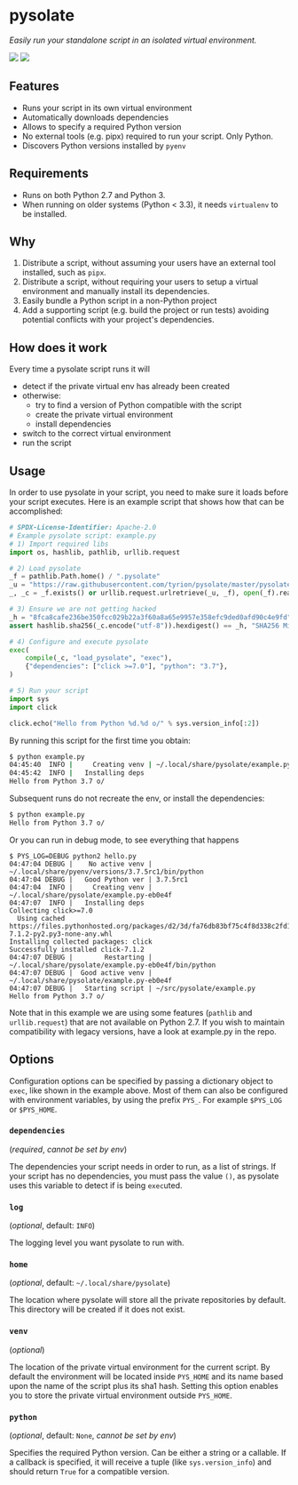 <!--
# SPDX-License-Identifier: CC-BY-SA-4.0
# Copyright 2019 Germano Gabbianelli <git@germano.dev>
-->

# pysolate

*Easily run your standalone script in an isolated virtual environment.*

[![](https://img.shields.io/pypi/v/pysolate.svg)](https://pypi.python.org/pypi/pysolate)
[![](https://reuse.software/badge/reuse-compliant.svg)](https://reuse.software/)

## Features

- Runs your script in its own virtual environment
- Automatically downloads dependencies
- Allows to specify a required Python version
- No external tools (e.g. pipx) required to run your script. Only Python.
- Discovers Python versions installed by `pyenv`

## Requirements

- Runs on both Python 2.7 and Python 3.
- When running on older systems (Python < 3.3), it needs `virtualenv` to be
  installed.

## Why

1) Distribute a script, without assuming your users have an external tool
   installed, such as `pipx`.
2) Distribute a script, without requiring your users to setup a
   virtual environment and manually install its dependencies.
3) Easily bundle a Python script in a non-Python project
4) Add a supporting script (e.g. build the project or run tests) avoiding
   potential conflicts with your project's dependencies.

## How does it work

Every time a pysolate script runs it will

- detect if the private virtual env has already been created
- otherwise:
  * try to find a version of Python compatible with the script
  * create the private virtual environment
  * install dependencies
- switch to the correct virtual environment
- run the script

## Usage

In order to use pysolate in your script, you need to make sure it loads before
your script executes. Here is an example script that shows how that can be
accomplished:

```python
# SPDX-License-Identifier: Apache-2.0
# Example pysolate script: example.py
# 1) Import required libs
import os, hashlib, pathlib, urllib.request

# 2) Load pysolate
_f = pathlib.Path.home() / ".pysolate"
_u = "https://raw.githubusercontent.com/tyrion/pysolate/master/pysolate.py"
_, _c = _f.exists() or urllib.request.urlretrieve(_u, _f), open(_f).read()

# 3) Ensure we are not getting hacked
_h = "8fca8cafe236be350fcc029b22a3f60a8a65e9957e358efc9ded0afd90c4e9fd"
assert hashlib.sha256(_c.encode("utf-8")).hexdigest() == _h, "SHA256 Mismatch"

# 4) Configure and execute pysolate
exec(
    compile(_c, "load_pysolate", "exec"),
    {"dependencies": ["click >=7.0"], "python": "3.7"},
)

# 5) Run your script
import sys
import click

click.echo("Hello from Python %d.%d o/" % sys.version_info[:2])
```

By running this script for the first time you obtain:

```bash
$ python example.py
04:45:40  INFO |     Creating venv | ~/.local/share/pysolate/example.py-eb0e4f
04:45:42  INFO |   Installing deps
Hello from Python 3.7 o/
```

Subsequent runs do not recreate the env, or install the dependencies:

```bash
$ python example.py
Hello from Python 3.7 o/
```

Or you can run in debug mode, to see everything that happens

```
$ PYS_LOG=DEBUG python2 hello.py
04:47:04 DEBUG |    No active venv | ~/.local/share/pyenv/versions/3.7.5rc1/bin/python
04:47:04 DEBUG |   Good Python ver | 3.7.5rc1
04:47:04  INFO |     Creating venv | ~/.local/share/pysolate/example.py-eb0e4f
04:47:07  INFO |   Installing deps
Collecting click>=7.0
  Using cached https://files.pythonhosted.org/packages/d2/3d/fa76db83bf75c4f8d338c2fd15c8d33fdd7ad23a9b5e57eb6c5de26b430e/click-7.1.2-py2.py3-none-any.whl
Installing collected packages: click
Successfully installed click-7.1.2
04:47:07 DEBUG |        Restarting | ~/.local/share/pysolate/example.py-eb0e4f/bin/python
04:47:07 DEBUG |  Good active venv | ~/.local/share/pysolate/example.py-eb0e4f
04:47:07 DEBUG |   Starting script | ~/src/pysolate/example.py
Hello from Python 3.7 o/
```

Note that in this example we are using some features (`pathlib` and
`urllib.request`) that are not available on Python 2.7. If you wish to maintain
compatibility with legacy versions, have a look at example.py in the repo.

## Options

Configuration options can be specified by passing a dictionary object to
`exec`, like shown in the example above.
Most of them can also be configured with environment variables, by using the
prefix `PYS_`. For example `$PYS_LOG` or `$PYS_HOME`.

### `dependencies`

(_required_, *cannot be set by env*)

The dependencies your script needs in order to run, as a list of strings.
If your script has no dependencies, you must pass the value `()`, as pysolate
uses this variable to detect if is being `exec`uted.

### `log`

(_optional_, default: `INFO`)

The logging level you want pysolate to run with.

### `home`

(_optional_, default: `~/.local/share/pysolate`)

The location where pysolate will store all the private repositories by default.
This directory will be created if it does not exist.

### `venv`

(_optional_)

The location of the private virtual environment for the current script.
By default the environment will be located inside `PYS_HOME` and its name based
upon the name of the script plus its sha1 hash.
Setting this option enables you to store the private virtual environment
outside `PYS_HOME`.

### `python`

(_optional_, default: `None`, *cannot be set by env*)

Specifies the required Python version. Can be either a string or a callable.
If a callback is specified, it will receive a tuple (like `sys.version_info`)
and should return `True` for a compatible version.
